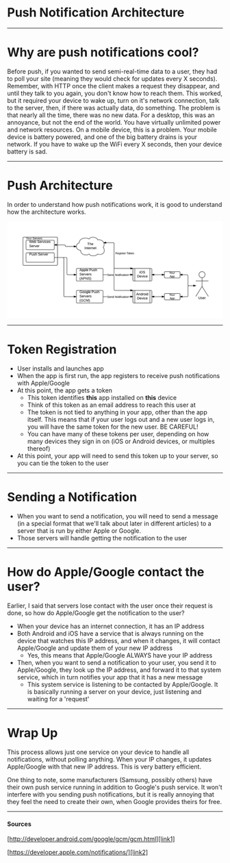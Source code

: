 # Push Notification Architecture

---

# Why are push notifications cool?

Before push, if you wanted to send semi-real-time data to a user, they had to poll your site (meaning they would check for updates every X seconds). Remember, with HTTP once the client makes a request they disappear, and until they talk to you again, you don't know how to reach them. This worked, but it required your device to wake up, turn on it's network connection, talk to the server, then, if there was actually data, do something. The problem is that nearly all the time, there was no new data. For a desktop, this was an annoyance, but not the end of the world. You have virtually unlimited power and network resources. On a mobile device, this is a problem. Your mobile device is battery powered, and one of the big battery drains is your network. If you have to wake up the WiFi every X seconds, then your device battery is sad.

---

# Push Architecture

In order to understand how push notifications work, it is good to understand how the architecture works.

<img src='/assets/2014-08-12/push.png' class='img-responsive' />

---

# Token Registration

* User installs and launches app
* When the app is first run, the app registers to receive push notifications with Apple/Google
* At this point, the app gets a token
	* This token identifies **this** app installed on **this** device
	* Think of this token as an email address to reach this user at
	* The token is not tied to anything in your app, other than the app itself. This means that if your user logs out and a new user logs in, you will have the same token for the new user. BE CAREFUL!
	* You can have many of these tokens per user, depending on how many devices they sign in on (iOS or Android devices, or multiples thereof)
* At this point, your app will need to send this token up to your server, so you can tie the token to the user

---

# Sending a Notification

* When you want to send a notification, you will need to send a message (in a special format that we'll talk about later in different articles) to a server that is run by either Apple or Google.
* Those servers will handle getting the notification to the user

---

# How do Apple/Google contact the user?

Earlier, I said that servers lose contact with the user once their request is done, so how do Apple/Google get the notification to the user?

* When your device has an internet connection, it has an IP address
* Both Android and iOS have a service that is always running on the device that watches this IP address, and when it changes, it will contact Apple/Google and update them of your new IP address
	* Yes, this means that Apple/Google ALWAYS have your IP address
* Then, when you want to send a notification to your user, you send it to Apple/Google, they look up the IP address, and forward it to that system service, which in turn notifies your app that it has a new message
	* This system service is listening to be contacted by Apple/Google. It is basically running a server on your device, just listening and waiting for a 'request'

---

# Wrap Up

This process allows just one service on your device to handle all notifications, without polling anything. When your IP changes, it updates Apple/Google with that new IP address. This is very battery efficient.

One thing to note, some manufacturers (Samsung, possibly others) have their own push service running in addition to Google's push service. It won't interfere with you sending push notifications, but it is really annoying that they feel the need to create their own, when Google provides theirs for free.

---

#### Sources

[http://developer.android.com/google/gcm/gcm.html][link1]

[https://developer.apple.com/notifications/][link2]

[link1]: http://developer.android.com/google/gcm/gcm.html
[link2]: https://developer.apple.com/notifications/